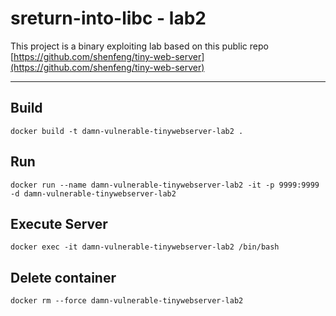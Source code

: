 # sreturn-into-libc - lab2

This project is a binary exploiting lab based on this public repo [https://github.com/shenfeng/tiny-web-server](https://github.com/shenfeng/tiny-web-server)

___

## Build

```
docker build -t damn-vulnerable-tinywebserver-lab2 .
```

## Run
```
docker run --name damn-vulnerable-tinywebserver-lab2 -it -p 9999:9999 -d damn-vulnerable-tinywebserver-lab2

```

## Execute Server
```
docker exec -it damn-vulnerable-tinywebserver-lab2 /bin/bash
```

## Delete container
```
docker rm --force damn-vulnerable-tinywebserver-lab2   
```
